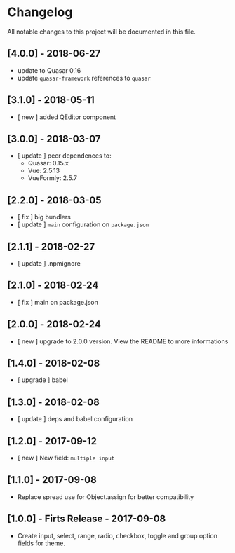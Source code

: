 # Changelog

All notable changes to this project will be documented in this file.

## [4.0.0] - 2018-06-27
- update to Quasar 0.16
- update `quasar-framework` references to `quasar`

## [3.1.0] - 2018-05-11
- [ new ] added QEditor component

## [3.0.0] - 2018-03-07
- [ update ] peer dependences to:
  - Quasar: 0.15.x
  - Vue: 2.5.13
  - VueFormly: 2.5.7

## [2.2.0] - 2018-03-05
- [ fix ]    big bundlers
- [ update ] `main` configuration on `package.json`

## [2.1.1] - 2018-02-27
- [ update ] .npmignore

## [2.1.0] - 2018-02-24
- [ fix ] main on package.json

## [2.0.0] - 2018-02-24
- [ new ] upgrade to 2.0.0 version. View the README to more informations

## [1.4.0] - 2018-02-08

- [ upgrade ] babel

## [1.3.0] - 2018-02-08

+ [ update ] deps and babel configuration

## [1.2.0] - 2017-09-12

+ [ new ] New field: `multiple input`

## [1.1.0] - 2017-09-08

+ Replace spread use for Object.assign for better compatibility

## [1.0.0] - Firts Release - 2017-09-08

+ Create input, select, range, radio, checkbox, toggle and group option fields for theme.
